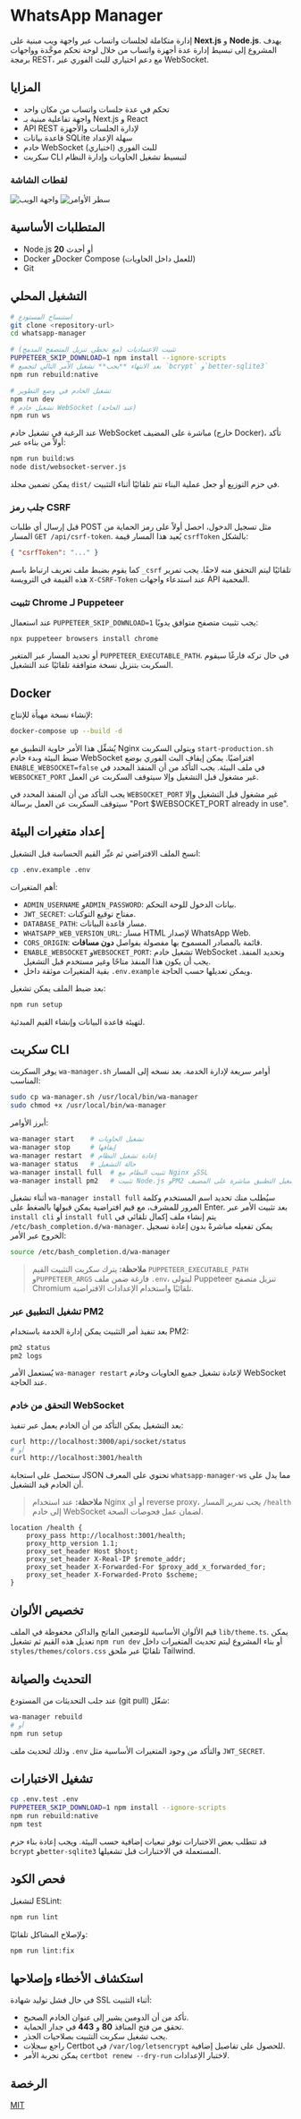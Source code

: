 # WhatsApp Manager

إدارة متكاملة لجلسات واتساب عبر واجهة ويب مبنية على **Next.js** و **Node.js**. يهدف المشروع إلى تبسيط إدارة عدة أجهزة واتساب من خلال لوحة تحكم موحَّدة وواجهات برمجة REST، مع دعم اختياري للبث الفوري عبر WebSocket.

## المزايا
- تحكم في عدة جلسات واتساب من مكان واحد
- واجهة تفاعلية مبنية بـ Next.js و React
- API REST لإدارة الجلسات والأجهزة
- قاعدة بيانات SQLite سهلة الإعداد
- خادم WebSocket للبث الفوري (اختياري)
- سكربت CLI لتبسيط تشغيل الحاويات وإدارة النظام

### لقطات الشاشة
![واجهة الويب](docs/images/web-ui.svg)
![سطر الأوامر](docs/images/cli-example.svg)

## المتطلبات الأساسية
- Node.js **20** أو أحدث
- Docker وDocker Compose (للعمل داخل الحاويات)
- Git

## التشغيل المحلي
```bash
# استنساخ المستودع
git clone <repository-url>
cd whatsapp-manager

# تثبيت الاعتماديات (مع تخطي تنزيل المتصفح المدمج)
PUPPETEER_SKIP_DOWNLOAD=1 npm install --ignore-scripts
# بعد الانتهاء **يجب** تشغيل الأمر التالي لتجميع `bcrypt` و`better-sqlite3`
npm run rebuild:native

# تشغيل الخادم في وضع التطوير
npm run dev
# تشغيل خادم WebSocket (عند الحاجة)
npm run ws
```

عند الرغبة في تشغيل خادم WebSocket مباشرة على المضيف (خارج Docker)، تأكد أولاً من
بناءه عبر:

```bash
npm run build:ws
node dist/websocket-server.js
```

يمكن تضمين مجلد `dist/` في حزم التوزيع أو جعل عملية البناء تتم تلقائيًا أثناء
التثبيت.

### جلب رمز CSRF
قبل إرسال أي طلبات POST مثل تسجيل الدخول، احصل أولاً على رمز الحماية من
المسار `GET /api/csrf-token`. يُعيد هذا المسار قيمة `csrfToken` بالشكل:

```json
{ "csrfToken": "..." }
```

كما يقوم بضبط ملف تعريف ارتباط باسم `_csrf` تلقائيًا ليتم التحقق منه لاحقًا.
يجب تمرير هذه القيمة في الترويسة `X-CSRF-Token` عند استدعاء واجهات API المحمية.

### تثبيت Chrome لـ Puppeteer
عند استعمال `PUPPETEER_SKIP_DOWNLOAD=1` يجب تثبيت متصفح متوافق يدويًا:
```bash
npx puppeteer browsers install chrome
```
أو تحديد المسار عبر المتغير `PUPPETEER_EXECUTABLE_PATH`. في حال تركه فارغًا سيقوم السكربت بتنزيل نسخة متوافقة تلقائيًا عند التشغيل.

## Docker
لإنشاء نسخة مهيأة للإنتاج:
```bash
docker-compose up --build -d
```
يُشغِّل هذا الأمر حاوية التطبيق مع Nginx ويتولى السكربت `start-production.sh` ضبط البيئة وبدء خادم WebSocket افتراضيًا. يمكن إيقاف البث الفوري بوضع `ENABLE_WEBSOCKET=false` في ملف البيئة.
يجب التأكد من أن المنفذ المحدد في `WEBSOCKET_PORT` غير مشغول قبل التشغيل وإلا سيتوقف السكربت عن العمل.

يجب التأكد من أن المنفذ المحدد في `WEBSOCKET_PORT` غير مشغول قبل التشغيل وإلا سيتوقف السكربت عن العمل برسالة "Port $WEBSOCKET_PORT already in use".

## إعداد متغيرات البيئة
انسخ الملف الافتراضي ثم غيِّر القيم الحساسة قبل التشغيل:
```bash
cp .env.example .env
```
أهم المتغيرات:
- `ADMIN_USERNAME` و`ADMIN_PASSWORD`: بيانات الدخول للوحة التحكم.
- `JWT_SECRET`: مفتاح توقيع التوكنات.
- `DATABASE_PATH`: مسار قاعدة البيانات.
- `WHATSAPP_WEB_VERSION_URL`: مسار HTML لإصدار WhatsApp Web.
- `CORS_ORIGIN`: قائمة بالمصادر المسموح بها مفصولة بفواصل **دون مسافات**.
- `ENABLE_WEBSOCKET` و`WEBSOCKET_PORT`: تشغيل خادم WebSocket وتحديد المنفذ. يجب أن يكون هذا المنفذ متاحًا وغير مستخدم قبل التشغيل.
- بقية المتغيرات موثقة داخل `.env.example` ويمكن تعديلها حسب الحاجة.

بعد ضبط الملف يمكن تشغيل:
```bash
npm run setup
```
لتهيئة قاعدة البيانات وإنشاء القيم المبدئية.

## سكربت CLI
يوفر السكربت `wa-manager.sh` أوامر سريعة لإدارة الخدمة. بعد نسخه إلى المسار المناسب:
```bash
sudo cp wa-manager.sh /usr/local/bin/wa-manager
sudo chmod +x /usr/local/bin/wa-manager
```
أبرز الأوامر:
```bash
wa-manager start    # تشغيل الحاويات
wa-manager stop     # إيقافها
wa-manager restart  # إعادة تشغيل النظام
wa-manager status   # حالة التشغيل
wa-manager install full  # تثبيت النظام مع Nginx وSSL
wa-manager install pm2   # تثبيت Node.js وPM2 وتشغيل التطبيق مباشرة على المضيف
```

أثناء تشغيل `wa-manager install full` سيُطلب منك تحديد اسم المستخدم وكلمة المرور للمشرف، مع قيم افتراضية يمكن قبولها بالضغط على Enter.
بعد تثبيت الأمر عبر `install cli` أو `install full` يتم إنشاء ملف إكمال تلقائي في `/etc/bash_completion.d/wa-manager`. يمكن تفعيله مباشرةً بدون إعادة تسجيل الخروج عبر الأمر:
```bash
source /etc/bash_completion.d/wa-manager
```
> **ملاحظة:** يترك سكربت التثبيت القيم `PUPPETEER_EXECUTABLE_PATH` و`PUPPETEER_ARGS` فارغة ضمن ملف `.env`، ليتولى Puppeteer تنزيل متصفح Chromium تلقائيًا واستخدام الإعدادات الافتراضية.

### تشغيل التطبيق عبر PM2
بعد تنفيذ أمر التثبيت يمكن إدارة الخدمة باستخدام PM2:
```bash
pm2 status
pm2 logs
```

يُستعمل الأمر `wa-manager restart` لإعادة تشغيل جميع الحاويات وخادم WebSocket عند الحاجة.

### التحقق من خادم WebSocket
بعد التشغيل يمكن التأكد من أن الخادم يعمل عبر تنفيذ:
```bash
curl http://localhost:3000/api/socket/status
# أو
curl http://localhost:3001/health
```
ستحصل على استجابة JSON تحتوي على المعرف `whatsapp-manager-ws` مما يدل على أن الخادم قيد التشغيل.
> **ملاحظة:** عند استخدام Nginx أو أي reverse proxy، يجب تمرير المسار `/health` إلى خادم WebSocket لضمان عمل فحوصات الصحة.

```nginx
location /health {
    proxy_pass http://localhost:3001/health;
    proxy_http_version 1.1;
    proxy_set_header Host $host;
    proxy_set_header X-Real-IP $remote_addr;
    proxy_set_header X-Forwarded-For $proxy_add_x_forwarded_for;
    proxy_set_header X-Forwarded-Proto $scheme;
}
```

## تخصيص الألوان
قيم الألوان الأساسية للوضعين الفاتح والداكن محفوظة في الملف `lib/theme.ts`.
يمكن تعديل هذه القيم ثم تشغيل `npm run dev` أو بناء المشروع ليتم تحديث
المتغيرات داخل `styles/themes/colors.css` تلقائيًا عبر ملحق Tailwind.

## التحديث والصيانة
عند جلب التحديثات من المستودع (git pull) شغّل:
```bash
wa-manager rebuild
# أو
npm run setup
```
وذلك لتحديث ملف `.env` والتأكد من وجود المتغيرات الأساسية مثل `JWT_SECRET`.

## تشغيل الاختبارات
```bash
cp .env.test .env
PUPPETEER_SKIP_DOWNLOAD=1 npm install --ignore-scripts
npm run rebuild:native
npm test
```
قد تتطلب بعض الاختبارات توفر تبعيات إضافية حسب البيئة. ويجب إعادة بناء حزم
`bcrypt` و`better-sqlite3` المستعملة في الاختبارات قبل تشغيلها.

## فحص الكود
لتشغيل ESLint:
```bash
npm run lint
```
ولإصلاح المشاكل تلقائيًا:
```bash
npm run lint:fix
```

## استكشاف الأخطاء وإصلاحها
في حال فشل توليد شهادة SSL أثناء التثبيت:
- تأكد من أن الدومين يشير إلى عنوان الخادم الصحيح.
- تحقق من فتح المنافذ **80** و **443** في جدار الحماية.
- يجب تشغيل سكربت التثبيت بصلاحيات الجذر.
- راجع سجلات Certbot في `/var/log/letsencrypt` للحصول على تفاصيل إضافية.
- يمكن تجربة الأمر `certbot renew --dry-run` لاختبار الإعدادات.

## الرخصة
[MIT](LICENSE)
